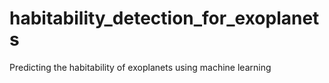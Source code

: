 # habitability_detection_for_exoplanets
Predicting the habitability of exoplanets using machine learning
